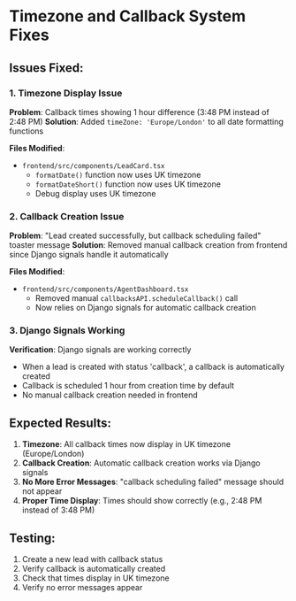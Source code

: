 # Timezone and Callback System Fixes

## Issues Fixed:

### 1. Timezone Display Issue
**Problem**: Callback times showing 1 hour difference (3:48 PM instead of 2:48 PM)
**Solution**: Added `timeZone: 'Europe/London'` to all date formatting functions

**Files Modified**:
- `frontend/src/components/LeadCard.tsx`
  - `formatDate()` function now uses UK timezone
  - `formatDateShort()` function now uses UK timezone
  - Debug display uses UK timezone

### 2. Callback Creation Issue
**Problem**: "Lead created successfully, but callback scheduling failed" toaster message
**Solution**: Removed manual callback creation from frontend since Django signals handle it automatically

**Files Modified**:
- `frontend/src/components/AgentDashboard.tsx`
  - Removed manual `callbacksAPI.scheduleCallback()` call
  - Now relies on Django signals for automatic callback creation

### 3. Django Signals Working
**Verification**: Django signals are working correctly
- When a lead is created with status 'callback', a callback is automatically created
- Callback is scheduled 1 hour from creation time by default
- No manual callback creation needed in frontend

## Expected Results:

1. **Timezone**: All callback times now display in UK timezone (Europe/London)
2. **Callback Creation**: Automatic callback creation works via Django signals
3. **No More Error Messages**: "callback scheduling failed" message should not appear
4. **Proper Time Display**: Times should show correctly (e.g., 2:48 PM instead of 3:48 PM)

## Testing:

1. Create a new lead with callback status
2. Verify callback is automatically created
3. Check that times display in UK timezone
4. Verify no error messages appear
